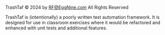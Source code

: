 TrashTaf :copyright: 2024 by RF@EggNine.com All Rights Reserved

TrashTaf is (intentionally) a poorly written test automation framework. It is designed for use in classroom exercises where it would be refactored and enhanced with unit tests and additional features.

